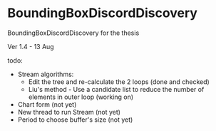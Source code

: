 # BoundingBoxDiscordDiscovery
BoundingBoxDiscordDiscovery for the thesis

Ver 1.4 - 13 Aug


todo:
- Stream algorithms:
	+ Edit the tree and re-calculate the 2 loops (done and checked)
	+ Liu's method - Use a candidate list to reduce the number of elements in outer loop (working on)
- Chart form (not yet)
- New thread to run Stream (not yet)
- Period to choose buffer's size (not yet)

